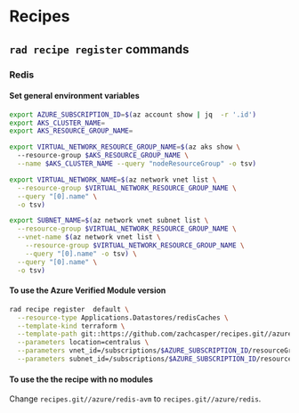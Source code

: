 # Recipes

## `rad recipe register` commands

### Redis

#### Set general environment variables

```bash
export AZURE_SUBSCRIPTION_ID=$(az account show | jq  -r '.id')
export AKS_CLUSTER_NAME=
export AKS_RESOURCE_GROUP_NAME=

export VIRTUAL_NETWORK_RESOURCE_GROUP_NAME=$(az aks show \    
  --resource-group $AKS_RESOURCE_GROUP_NAME \
  --name $AKS_CLUSTER_NAME --query "nodeResourceGroup" -o tsv)

export VIRTUAL_NETWORK_NAME=$(az network vnet list \
  --resource-group $VIRTUAL_NETWORK_RESOURCE_GROUP_NAME \
  --query "[0].name" \
  -o tsv)

export SUBNET_NAME=$(az network vnet subnet list \
  --resource-group $VIRTUAL_NETWORK_RESOURCE_GROUP_NAME \
  --vnet-name $(az network vnet list \
    --resource-group $VIRTUAL_NETWORK_RESOURCE_GROUP_NAME \
    --query "[0].name" -o tsv) \
  --query "[0].name" \
  -o tsv)
```

#### To use the Azure Verified Module version

```bash
rad recipe register  default \
  --resource-type Applications.Datastores/redisCaches \
  --template-kind terraform \
  --template-path git::https://github.com/zachcasper/recipes.git//azure/redis-avm \
  --parameters location=centralus \
  --parameters vnet_id=/subscriptions/$AZURE_SUBSCRIPTION_ID/resourceGroups/$VIRTUAL_NETWORK_RESOURCE_GROUP_NAME/providers/Microsoft.Network/virtualNetworks/$VIRTUAL_NETWORK_NAME \
  --parameters subnet_id=/subscriptions/$AZURE_SUBSCRIPTION_ID/resourceGroups/$VIRTUAL_NETWORK_RESOURCE_GROUP_NAME/providers/Microsoft.Network/virtualNetworks/$VIRTUAL_NETWORK_NAME/subnets/$SUBNET_NAME
```

#### To use the the recipe with no modules

Change `recipes.git//azure/redis-avm` to `recipes.git//azure/redis`.